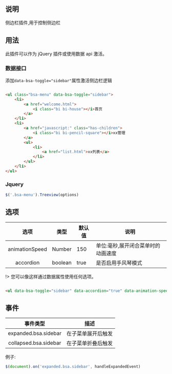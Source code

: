 ## 说明

侧边栏插件,用于控制侧边栏

## 用法

此插件可以作为 jQuery 插件或使用数据 api 激活。

### 数据接口

添加`data-bsa-toggle="sidebar"`属性激活侧边栏逻辑

```html

<ul class="bsa-menu" data-bsa-toggle="sidebar">
    <li>
        <a href="welcome.html">
            <i class="bi bi-house"></i>首页
        </a>
    </li>
    <li>
        <a href="javascript:" class="has-children">
            <i class="bi bi-pencil-square"></i>xx管理
        </a>
        <ul>
            <li>
                <a href="list.html">xx列表</a>
            </li>
        </ul>
    </li>
</ul>
```

### Jquery

```javascript
$('.bsa-menu').Treeview(options)
```

## 选项

| 选项 | 类型 | 默认值 | 说明 |
|:--:|--|--|--|
|animationSpeed |Number | 150 | 单位:毫秒,展开闭合菜单时的动画速度 |
|accordion |boolean | true | 是否启用手风琴模式 |

!> 您可以像这样通过数据属性使用任何选项。

```html

<ul data-bsa-toggle="sidebar" data-accordion="true" data-animation-speed="150">...</ul>
```

## 事件

| 事件类型 | 描述 |
|:--:|--|
|expanded.bsa.sidebar |在子菜单展开后触发 |
|collapsed.bsa.sidebar |在子菜单折叠后触发|

例子:

```javascript
$(document).on('expanded.bsa.sidebar', handleExpandedEvent)
```

